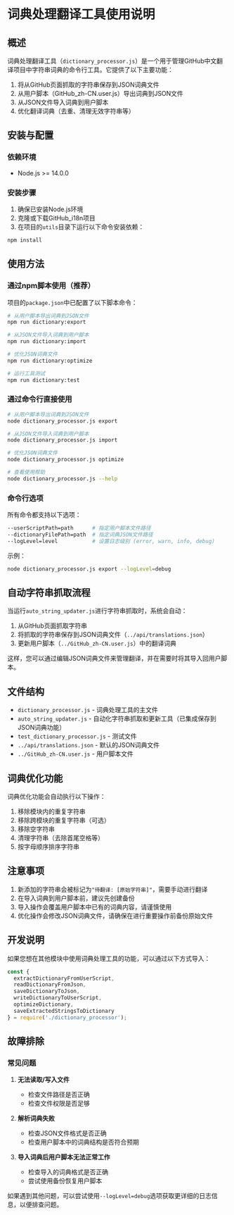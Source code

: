 # 词典处理翻译工具使用说明

## 概述

词典处理翻译工具（`dictionary_processor.js`）是一个用于管理GitHub中文翻译项目中字符串词典的命令行工具。它提供了以下主要功能：

1. 将从GitHub页面抓取的字符串保存到JSON词典文件
2. 从用户脚本（GitHub_zh-CN.user.js）导出词典到JSON文件
3. 从JSON文件导入词典到用户脚本
4. 优化翻译词典（去重、清理无效字符串等）

## 安装与配置

### 依赖环境

- Node.js >= 14.0.0

### 安装步骤

1. 确保已安装Node.js环境
2. 克隆或下载GitHub_i18n项目
3. 在项目的`utils`目录下运行以下命令安装依赖：

```bash
npm install
```

## 使用方法

### 通过npm脚本使用（推荐）

项目的`package.json`中已配置了以下脚本命令：

```bash
# 从用户脚本导出词典到JSON文件
npm run dictionary:export

# 从JSON文件导入词典到用户脚本
npm run dictionary:import

# 优化JSON词典文件
npm run dictionary:optimize

# 运行工具测试
npm run dictionary:test
```

### 通过命令行直接使用

```bash
# 从用户脚本导出词典到JSON文件
node dictionary_processor.js export

# 从JSON文件导入词典到用户脚本
node dictionary_processor.js import

# 优化JSON词典文件
node dictionary_processor.js optimize

# 查看使用帮助
node dictionary_processor.js --help
```

### 命令行选项

所有命令都支持以下选项：

```bash
--userScriptPath=path      # 指定用户脚本文件路径
--dictionaryFilePath=path  # 指定词典JSON文件路径
--logLevel=level           # 设置日志级别 (error, warn, info, debug)
```

示例：

```bash
node dictionary_processor.js export --logLevel=debug
```

## 自动字符串抓取流程

当运行`auto_string_updater.js`进行字符串抓取时，系统会自动：

1. 从GitHub页面抓取字符串
2. 将抓取的字符串保存到JSON词典文件（`../api/translations.json`）
3. 更新用户脚本（`../GitHub_zh-CN.user.js`）中的翻译词典

这样，您可以通过编辑JSON词典文件来管理翻译，并在需要时将其导入回用户脚本。

## 文件结构

- `dictionary_processor.js` - 词典处理工具的主文件
- `auto_string_updater.js` - 自动化字符串抓取和更新工具（已集成保存到JSON词典功能）
- `test_dictionary_processor.js` - 测试文件
- `../api/translations.json` - 默认的JSON词典文件
- `../GitHub_zh-CN.user.js` - 用户脚本文件

## 词典优化功能

词典优化功能会自动执行以下操作：

1. 移除模块内的重复字符串
2. 移除跨模块的重复字符串（可选）
3. 移除空字符串
4. 清理字符串（去除首尾空格等）
5. 按字母顺序排序字符串

## 注意事项

1. 新添加的字符串会被标记为`"待翻译: [原始字符串]"`，需要手动进行翻译
2. 在导入词典到用户脚本前，建议先创建备份
3. 导入操作会覆盖用户脚本中已有的词典内容，请谨慎使用
4. 优化操作会修改JSON词典文件，请确保在进行重要操作前备份原始文件

## 开发说明

如果您想在其他模块中使用词典处理工具的功能，可以通过以下方式导入：

```javascript
const { 
  extractDictionaryFromUserScript,
  readDictionaryFromJson,
  saveDictionaryToJson,
  writeDictionaryToUserScript,
  optimizeDictionary,
  saveExtractedStringsToDictionary
} = require('./dictionary_processor');
```

## 故障排除

### 常见问题

1. **无法读取/写入文件**
   - 检查文件路径是否正确
   - 检查文件权限是否足够

2. **解析词典失败**
   - 检查JSON文件格式是否正确
   - 检查用户脚本中的词典结构是否符合预期

3. **导入词典后用户脚本无法正常工作**
   - 检查导入的词典格式是否正确
   - 尝试使用备份恢复用户脚本

如果遇到其他问题，可以尝试使用`--logLevel=debug`选项获取更详细的日志信息，以便排查问题。
